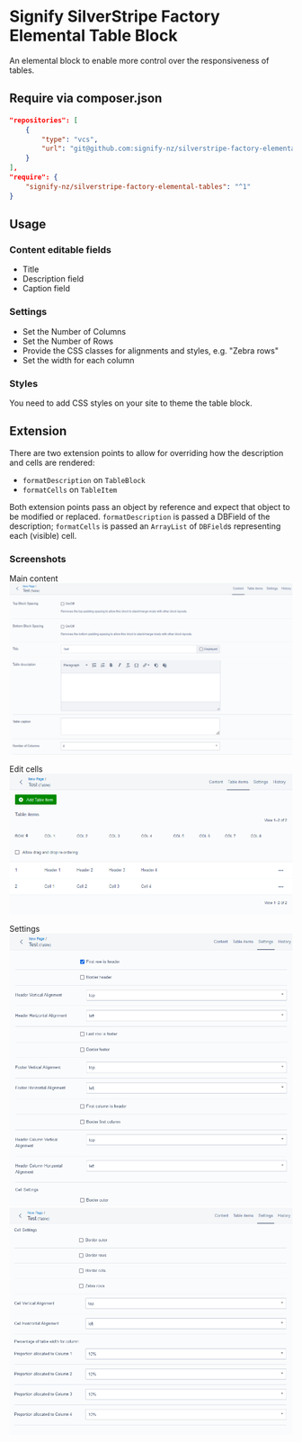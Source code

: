 
# Signify SilverStripe Factory Elemental Table Block

An elemental block to enable more control over the responsiveness of tables.

## Require via composer.json

```json
"repositories": [
    {
        "type": "vcs",
        "url": "git@github.com:signify-nz/silverstripe-factory-elemental-tables.git"
    }
],
"require": {
    "signify-nz/silverstripe-factory-elemental-tables": "^1"
}
```

## Usage

### Content editable fields

* Title
* Description field
* Caption field

### Settings

* Set the Number of Columns
* Set the Number of Rows
* Provide the CSS classes for alignments and styles, e.g. "Zebra rows"
* Set the width for each column

### Styles

You need to add CSS styles on your site to theme the table block.

## Extension

There are two extension points to allow for overriding how the
description and cells are rendered:

* `formatDescription` on `TableBlock`
* `formatCells` on `TableItem`

Both extension points pass an object by reference and expect that object
to be modified or replaced. `formatDescription` is passed a DBField of
the description; `formatCells` is passed an `ArrayList` of `DBField`s
representing each (visible) cell.

### Screenshots

Main content
![content](docs/en/img/content.png)

Edit cells
![content](docs/en/img/table-items.png)

Settings
![content](docs/en/img/settings-1.png)
![content](docs/en/img/settings-2.png)
